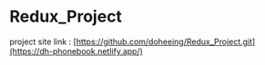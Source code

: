 # Redux_Project

project site link : [https://github.com/doheeing/Redux_Project.git](https://dh-phonebook.netlify.app/)
